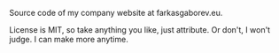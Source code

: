 Source code of my company website at farkasgaborev.eu.

License is MIT, so take anything you like, just attribute. Or don't, I won't judge. I can make more anytime.

